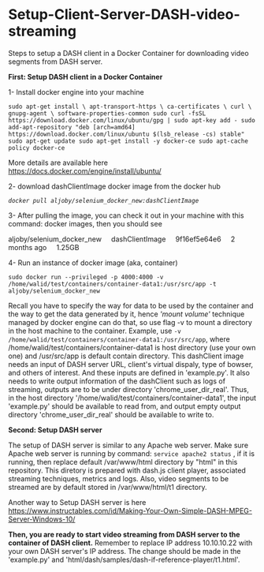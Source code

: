 # Setup-Client-Server-DASH-video-streaming

Steps to setup a DASH client in a Docker Container for downloading video segments from DASH server. 

**First: Setup DASH client in a Docker Container**

1- Install docker engine into your machine

`sudo apt-get install \
    apt-transport-https \
    ca-certificates \
    curl \
    gnupg-agent \
    software-properties-common
sudo curl -fsSL https://download.docker.com/linux/ubuntu/gpg | sudo apt-key add -
sudo add-apt-repository "deb [arch=amd64] https://download.docker.com/linux/ubuntu $(lsb_release -cs) stable"
sudo apt-get update
sudo apt-get install -y docker-ce
sudo apt-cache policy docker-ce`

More details are available here https://docs.docker.com/engine/install/ubuntu/

2- download dashClientImage docker image from the docker hub

*`docker pull aljoby/selenium_docker_new:dashClientImage`*

3- After pulling the image, you can check it out in your machine with this command: docker images, then you should see

aljoby/selenium_docker_new &nbsp; &nbsp; dashClientImage &nbsp; &nbsp; 9f16ef5e64e6 &nbsp; &nbsp; 2 months ago &nbsp; &nbsp; 1.25GB

4- Run an instance of docker image (aka, container)

`sudo docker run --privileged -p 4000:4000 -v /home/walid/test/containers/container-data1:/usr/src/app -t aljoby/selenium_docker_new`

Recall you have to specify the way for data to be used by the container and the way to get the data generated by it, hence *'mount volume'* technique managed by docker engine can do that, so use flag -v to mount a directory in the host machine to the container. Example, use `-v /home/walid/test/containers/container-data1:/usr/src/app`, where /home/walid/test/containers/container-data1 is host directory (use your own one) and /usr/src/app is default contain directory. 
This dashClient image needs an input of DASH server URL, client's virtual dispaly, type of bowser, and others of interest. And these inputs are defined in 'example.py'. It also needs to write output information of the dashClient such as logs of streaming, outputs are to be under directory 'chrome_user_dir_real'. 
Thus, in the host directory '/home/walid/test/containers/container-data1', the input 'example.py' should be available to read from, and output empty output directory 'chrome_user_dir_real' should be available to write to.


**Second: Setup DASH server**

The setup of DASH server is similar to any Apache web server. Make sure Apache web server is running by command: `service apache2 status` , if it is running, then replace default /var/www/html directory by "html" in this repository. This diretory is prepared with dash.js client player, associated streaming techniques, metrics and logs. Also, video segments to be streamed are by default stored in /var/www/html/t1 directory.

Another way to Setup DASH server is here 
https://www.instructables.com/id/Making-Your-Own-Simple-DASH-MPEG-Server-Windows-10/


**Then, you are ready to start video streaming from DASH server to the container of DASH client.** Remember to replace IP address 10.10.10.22 with your own DASH server's IP address. The change should be made in the 'example.py' and 'html/dash/samples/dash-if-reference-player/t1.html'.
